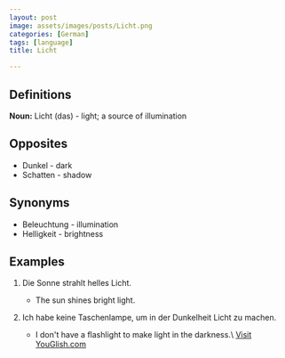 ```yaml
---
layout: post
image: assets/images/posts/Licht.png
categories: [German]
tags: [language]
title: Licht

---
```


## Definitions

**Noun:** Licht (das) - light; a source of illumination

## Opposites

- Dunkel - dark
- Schatten - shadow

## Synonyms

- Beleuchtung - illumination
- Helligkeit - brightness

## Examples

1. Die Sonne strahlt helles Licht.
   - The sun shines bright light.

2. Ich habe keine Taschenlampe, um in der Dunkelheit Licht zu machen.
   - I don't have a flashlight to make light in the darkness.\ <a id="yg-widget-0" class="youglish-widget" data-query="Licht" data-lang="german" data-components="8412" data-auto-start="0" data-bkg-color="theme_light" data-title="How%20to%20pronounce%20Licht%20in%20German"  rel="nofollow" href="https://youglish.com">Visit YouGlish.com</a><script async src="https://youglish.com/public/emb/widget.js" charset="utf-8"></script>